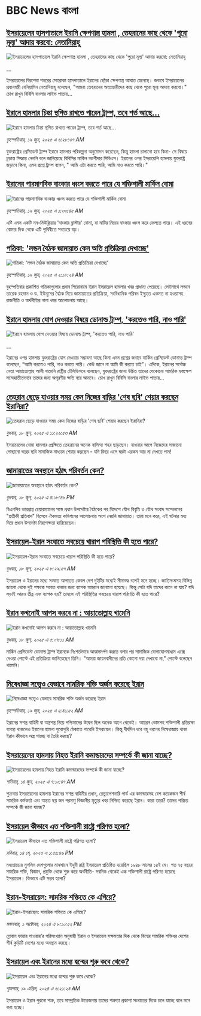 # BBC News বাংলা## [ইসরায়েলের হাসপাতালে ইরানি ক্ষেপণাস্ত্র হামলা , তেহরানের কাছ থেকে 'পুরো মূল্য' আদায় করবো: নেতানিয়াহু](https://www.bbc.co.uk/bengali/live/clyzl9424eyt?at_campaign=githubrss)![ইসরায়েলের হাসপাতালে ইরানি ক্ষেপণাস্ত্র হামলা , তেহরানের কাছ থেকে 'পুরো মূল্য' আদায় করবো: নেতানিয়াহু](https://ichef.bbci.co.uk/ace/standard/240/cpsprodpb/a809/live/1b7f6d10-4cdb-11f0-8c47-237c2e4015f5.jpg)__ইসরায়েলের বিরশেবা শহরের সোরোকা হাসপাতালে ইরানের ছোঁড়া ক্ষেপণাস্ত্র আঘাত হেনেছে। জবাবে ইসরায়েলের প্রধানমন্ত্রী বেনিয়ামিন নেতানিয়াহু বলেছেন, "আমরা তেহরানের অত্যাচারীদের কাছ থেকে পুরো মূল্য আদায় করবো।" চোখ রাখুন বিবিসি বাংলার লাইভ পাতায়...## [ইরানে হামলার চিন্তা স্থগিত রাখতে পারেন ট্রাম্প, তবে শর্ত আছে... ](https://www.bbc.com/bengali/articles/c1dn5qylxzeo?at_campaign=githubrss)![ইরানে হামলার চিন্তা স্থগিত রাখতে পারেন ট্রাম্প, তবে শর্ত আছে... ](https://ichef.bbci.co.uk/ace/standard/240/cpsprodpb/076f/live/0b3ef290-4cbd-11f0-8c47-237c2e4015f5.jpg)_বৃহস্পতিবার, ১৯ জুন, ২০২৫ এ ৬:২৮:৩৭ AM_যুক্তরাষ্ট্রের প্রেসিডেন্ট ট্রাম্প ইরানে হামলার পরিকল্পনা অনুমোদন করেছেন, কিন্তু হামলা চালানো হবে কিনা- সে বিষয়ে চূড়ান্ত সিদ্ধান্ত নেননি বলে জানিয়েছে বিবিসির মার্কিন অংশীদার সিবিএস। ইরানের ওপর ইসরায়েলি হামলায় যুক্তরাষ্ট্র জড়াবে কিনা, এমন প্রশ্নে ট্রাম্প বলেন, " আমি এটা করতে পারি, আমি নাও করতে পারি।"## [ইরানের পারমাণবিক বাংকার ধ্বংস করতে পারে যে শক্তিশালী মার্কিন বোমা](https://www.bbc.com/bengali/articles/c3w46wq0npgo?at_campaign=githubrss)![ইরানের পারমাণবিক বাংকার ধ্বংস করতে পারে যে শক্তিশালী মার্কিন বোমা](https://ichef.bbci.co.uk/ace/standard/240/cpsprodpb/1c7b/live/d8215720-4c00-11f0-8c47-237c2e4015f5.png)_বৃহস্পতিবার, ১৯ জুন, ২০২৫ এ ১:৩৩:৪৫ AM_এটি এমন একটি নন-নিউক্লিয়ার 'বাংকার ব্লাস্টার' বোমা, যা মাটির নিচের বাংকার ধ্বংস করে ফেলতে পারে। এই ধরনের বোমার দিক থেকে এটি পৃথিবীতে সবচেয়ে বড়।## [পত্রিকা: 'লন্ডন বৈঠক জামায়াত কেন অতি প্রতিক্রিয়া দেখাচ্ছে'](https://www.bbc.com/bengali/articles/c75r6qrld1qo?at_campaign=githubrss)![পত্রিকা: 'লন্ডন বৈঠক জামায়াত কেন অতি প্রতিক্রিয়া দেখাচ্ছে'](https://ichef.bbci.co.uk/ace/standard/240/cpsprodpb/b835/live/170c6d40-4cb4-11f0-9746-5138df0c0c16.jpg)_বৃহস্পতিবার, ১৯ জুন, ২০২৫ এ ২:১৮:২৪ AM_বৃহস্পতিবার প্রকাশিত পত্রিকাগুলোর প্রধান শিরোনামে ইরান ইসরায়েল হামলার খবর প্রাধান্য পেয়েছে। সেইসাথে লন্ডনে তারেক রহমান ও ড. ইউনূসের বৈঠক নিয়ে জামায়াতের প্রতিক্রিয়া, সংবিধানিক পরিষদ ইস্যুতে একমত না হওয়াসহ রাজনীতি ও অর্থনীতির নানা খবর আলোচনায় আছে।## [ইরানে হামলায় যোগ দেওয়ার বিষয়ে ডোনাল্ড ট্রাম্প, 'করতেও পারি, নাও পারি'](https://www.bbc.co.uk/bengali/live/c20rlxge2d8t?at_campaign=githubrss)![ইরানে হামলায় যোগ দেওয়ার বিষয়ে ডোনাল্ড ট্রাম্প, 'করতেও পারি, নাও পারি'](https://ichef.bbci.co.uk/ace/standard/240/cpsprodpb/425b/live/ecaeb560-4c51-11f0-8c47-237c2e4015f5.jpg)__ইরানের ওপর হামলায় যুক্তরাষ্ট্রের যোগ দেওয়ার সম্ভাবনা আছে কিনা এমন প্রশ্নের জবাবে মার্কিন প্রেসিডেন্ট ডোনাল্ড ট্রাম্প বলেছেন, “আমি করতেও পারি, নাও করতে পারি। কেউ জানে না আমি কী করতে চাই”। এদিকে, ইরানের সর্বোচ্চ নেতা আয়াতোল্লাহ আলী খামেনি রাষ্ট্রীয় টেলিভিশনে বলেছেন, যুক্তরাষ্ট্রের জানা উচিত তাদের যেকোনো সামরিক হস্তক্ষেপ সন্দেহাতীতভাবে তাদের জন্য অপূরণীয় ক্ষতি বয়ে আনবে। চোখ রাখুন বিবিসি বাংলার লাইভ পাতায়...## [তেহরান ছেড়ে যাওয়ার সময় কেন নিজের বাড়ির 'শেষ ছবি' শেয়ার করছেন ইরানিরা?](https://www.bbc.com/bengali/articles/c335vv5evypo?at_campaign=githubrss)![তেহরান ছেড়ে যাওয়ার সময় কেন নিজের বাড়ির 'শেষ ছবি' শেয়ার করছেন ইরানিরা?](https://ichef.bbci.co.uk/ace/standard/240/cpsprodpb/83ed/live/95e59080-4c2b-11f0-8c47-237c2e4015f5.jpg)_বুধবার, ১৮ জুন, ২০২৫ এ ১১:২৬:৫৩ AM_ইসরায়েলের বোমা হামলার প্রেক্ষিতে তেহরানের অনেক বাসিন্দা শহর ছাড়ছেন। যাওয়ার আগে নিজেদের সাজানো গোছানো ঘরের ছবি সামাজিক মাধ্যমে শেয়ার করছেন - যদি ফিরে এসে ঘরটা এরকম আর না দেখতে পান!## [জামায়াতের অবস্থানে হঠাৎ পরিবর্তন কেন?](https://www.bbc.com/bengali/articles/cql0vd1r5deo?at_campaign=githubrss)![জামায়াতের অবস্থানে হঠাৎ পরিবর্তন কেন?](https://ichef.bbci.co.uk/ace/standard/240/cpsprodpb/ae3e/live/dd755ff0-4c5a-11f0-ae71-69df9e8fb45a.png)_বুধবার, ১৮ জুন, ২০২৫ এ ৪:১৮:৪৬ PM_বিএনপির ভারপ্রাপ্ত চেয়ারম্যানের সঙ্গে প্রধান উপদেষ্টার বৈঠকের পর বিদেশে যৌথ বিবৃতি ও যৌথ সংবাদ সম্মেলনের "প্রতীকী প্রতিবাদ" হিসেবে ঐকমত্য কমিশনের আলোচনায় অংশ নেয়নি জামায়াত। তারা মনে করে, এই ঘটনার মধ্য দিয়ে প্রধান উপদেষ্টা নিরপেক্ষতা হারিয়েছেন।## [ইসরায়েল-ইরান সংঘাতে সবচেয়ে খারাপ পরিস্থিতি কী হতে পারে?](https://www.bbc.com/bengali/articles/c62g3jx11v8o?at_campaign=githubrss)![ইসরায়েল-ইরান সংঘাতে সবচেয়ে খারাপ পরিস্থিতি কী হতে পারে?](https://ichef.bbci.co.uk/ace/standard/240/cpsprodpb/8fb2/live/17f95740-4ba1-11f0-a466-d54f65b60deb.jpg)_বুধবার, ১৮ জুন, ২০২৫ এ ৮:২৯:৫৭ AM_ইসরায়েল ও ইরানের মধ্যে সংঘাত আপাতত কেবল দেশ দুইটির মধ্যেই সীমাবদ্ধ বলেই মনে হচ্ছে। জাতিসংঘসহ বিভিন্ন জায়গা থেকে দুই পক্ষকে সংযত থাকার জন্য ব্যাপক আহ্বান জানানো হয়েছে। কিন্তু সেটা যদি তাদের কানে না যায়? যদি লড়াই আরও তীব্র এবং ব্যাপক হয়? তাহলে এই পরিস্থিতির সবচেয়ে খারাপ পরিণতি কী হতে পারে?## [ইরান কখনোই আপস করবে না : আয়াতোল্লাহ খামেনি](https://www.bbc.com/bengali/articles/c89ew4ez1l7o?at_campaign=githubrss)![ইরান কখনোই আপস করবে না : আয়াতোল্লাহ খামেনি](https://ichef.bbci.co.uk/ace/standard/240/cpsprodpb/6bb6/live/c4b0a1f0-4bfb-11f0-86d5-3b52b53af158.jpg)_বুধবার, ১৮ জুন, ২০২৫ এ ৫:০৭:১১ AM_মার্কিন প্রেসিডেন্ট ডোনাল্ড ট্রাম্প ইরানকে নিঃশর্তভাবে আত্মসমর্পণ করতে বলার পর সামাজিক যোগাযোগমাধ্যম এক্সে দেওয়া পোস্টে এই প্রতিক্রিয়া জানিয়েছেন তিনি। "আমরা জায়নবাদীদের প্রতি কোনো দয়া দেখাবো না," পোস্টে বলেছেন খামেনি।## [নিষেধাজ্ঞা সত্ত্বেও যেভাবে সামরিক শক্তি অর্জন করেছে ইরান](https://www.bbc.com/bengali/articles/c5y0pe7dp2vo?at_campaign=githubrss)![নিষেধাজ্ঞা সত্ত্বেও যেভাবে সামরিক শক্তি অর্জন করেছে ইরান](https://ichef.bbci.co.uk/ace/standard/240/cpsprodpb/d952/live/79ad07a0-821d-11ef-822c-a50726bfda2e.jpg)_বৃহস্পতিবার, ১৯ জুন, ২০২৫ এ ৫:৪১:৫২ AM_ইরানের সশস্ত্র বাহিনী বা অস্ত্রশস্ত্র নিয়ে পশ্চিমাদের উদ্বেগ ছিল অনেক আগে থেকেই। আয়রন ডোমসহ শক্তিশালী প্রতিরক্ষা ব্যবস্থা থাকলেও ইরানের হামলা পুরোপুরি ঠেকাতে পারেনি ইসরায়েল। কিন্তু দীর্ঘদিন ধরে বহু ধরনের নিষেধাজ্ঞায় থাকা ইরান কীভাবে অস্ত্র পাচ্ছে বা তৈরি করছে?## [ইসরায়েলের হামলায় নিহত ইরানি কমান্ডারদের সম্পর্কে কী জানা যাচ্ছে?](https://www.bbc.com/bengali/articles/cj93m4w1lm0o?at_campaign=githubrss)![ইসরায়েলের হামলায় নিহত ইরানি কমান্ডারদের সম্পর্কে কী জানা যাচ্ছে?](https://ichef.bbci.co.uk/ace/standard/240/cpsprodpb/f8c7/live/51ded2f0-48ea-11f0-84b6-6bf0f66205f1.jpg)_শনিবার, ১৪ জুন, ২০২৫ এ ৭:১০:৪৭ AM_শুক্রবার ইসরায়েলের হামলায় ইরানের সশস্ত্র বাহিনীর প্রধান, রেভ্যুলেশনারি গার্ড এর কমান্ডারসহ বেশ কয়েকজন শীর্ষ সামরিক কর্মকর্তা এবং অন্তত ছয় জন পরমাণু বিজ্ঞানীর মৃত্যুর খবর নিশ্চিত করেছে ইরান। কারা তারা? তাদের পরিচয় সম্পর্কে কী জানা যাচ্ছে?## [ইসরায়েল কীভাবে এত শক্তিশালী রাষ্ট্রে পরিণত হলো? ](https://www.bbc.com/bengali/articles/cw01w1pp9ljo?at_campaign=githubrss)![ইসরায়েল কীভাবে এত শক্তিশালী রাষ্ট্রে পরিণত হলো? ](https://ichef.bbci.co.uk/ace/standard/240/cpsprodpb/f1a2/live/52ef9870-f18d-11ed-a76e-533966f5f143.jpg)_রবিবার, ১৪ মে, ২০২৩ এ ১:৩১:৪৬ PM_মধ্যপ্রাচ্যের মুসলিম দেশগুলোর মাঝখানে ইহুদী রাষ্ট্র ইসরায়েল প্রতিষ্ঠিত হয়েছিল ১৯৪৮ সালের ১৪ই মে। গত ৭৫ বছরে সামরিক শক্তি, বিজ্ঞান, প্রযুক্তি থেকে শুরু করে অর্থনীতি- সবদিক থেকেই এক শক্তিশালী রাষ্ট্রে পরিণত হয়েছে ইসরায়েল। কিভাবে এটি সম্ভব হলো?## [ইরান-ইসরায়েল: সামরিক শক্তিতে কে এগিয়ে?](https://www.bbc.com/bengali/articles/cx7dv4yn5ypo?at_campaign=githubrss)![ইরান-ইসরায়েল: সামরিক শক্তিতে কে এগিয়ে?](https://ichef.bbci.co.uk/ace/standard/240/cpsprodpb/926c/live/773e1680-fa41-11ee-97f7-e98b193ef1b8.jpg)_মঙ্গলবার, ১ অক্টোবর, ২০২৪ এ ৮:১০:৫২ PM_গ্লোবাল ফায়ার পাওয়ার’র পরিসংখ্যান অনুযায়ী ইরান ও  ইসরায়েল সক্ষমতার দিক থেকে বিশ্বের সামরিক শক্তিধর দেশের শীর্ষ কুড়িটি দেশের মধ্যে অবস্থান করছে।## [ইসরায়েল এবং ইরানের মধ্যে দ্বন্দ্বের শুরু কবে থেকে? ](https://www.bbc.com/bengali/articles/cp0gy96p121o?at_campaign=githubrss)![ইসরায়েল এবং ইরানের মধ্যে দ্বন্দ্বের শুরু কবে থেকে? ](https://ichef.bbci.co.uk/ace/standard/240/cpsprodpb/7f7d/live/271585f0-fd5a-11ee-a9f7-4d961743aa47.jpg)_শুক্রবার, ১৯ এপ্রিল, ২০২৪ এ ৬:২১:২৪ AM_ইসরায়েল ও ইরান পুরনো শত্রু, তবে সাম্প্রতিক উত্তেজনায় তাদের শত্রুতা প্রকাশ্য সংঘাতের দিকে চলে যাচ্ছে বলে মনে করা হচ্ছে।